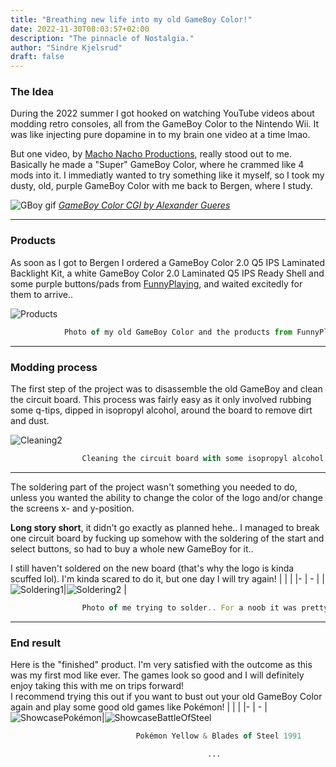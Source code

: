 ```yaml
---
title: "Breathing new life into my old GameBoy Color!"
date: 2022-11-30T08:03:57+02:00
description: "The pinnacle of Nostalgia."
author: "Sindre Kjelsrud"
draft: false
---
```

### The Idea 
During the 2022 summer I got hooked on watching YouTube videos about modding retro consoles, all from the GameBoy Color to the Nintendo Wii. It was like injecting pure dopamine in to my brain one video at a time lmao.

But one video, by [Macho Nacho Productions](https://www.youtube.com/watch?v=yqnrEpcaans), really stood out to me. Basically he made a "Super" GameBoy Color, where he crammed like 4 mods into it. I immediatly wanted to try something like it myself, so I took my dusty, old, purple GameBoy Color with me back to Bergen, where I study.

![GBoy gif](https://mir-s3-cdn-cf.behance.net/project_modules/disp/df45fa38279981.575b65f4c025d.gif)
[*GameBoy Color CGI by Alexander Gueres*](https://www.behance.net/gallery/38279981/Game-Boy-Color-1998-Full-CGI)

---

### Products
As soon as I got to Bergen I ordered a GameBoy Color 2.0 Q5 IPS Laminated Backlight Kit, a white GameBoy Color 2.0 Laminated Q5 IPS Ready Shell and some purple buttons/pads from [FunnyPlaying](https://retrogamerepairshop.com/), and waited excitedly for them to arrive..

![Products](/img/gameboy-post/funnyplaying-products.jpg)

```js
            Photo of my old GameBoy Color and the products from FunnyPlaying
```
---

### Modding process
The first step of the project was to disassemble the old GameBoy and clean the circuit board. This process was fairly easy as it only involved rubbing some q-tips, dipped in isopropyl alcohol, around the board to remove dirt and dust.

![Cleaning2](/img/gameboy-post/cleaning.jpg)
```js
                Cleaning the circuit board with some isopropyl alcohol
```

---

The soldering part of the project wasn't something you needed to do, unless you wanted the ability to change the color of the logo and/or change the screens x- and y-position.  

**Long story short**, it didn't go exactly as planned hehe.. I managed to break one circuit board by fucking up somehow with the soldering of the start and select buttons, so had to buy a whole new GameBoy for it..   

I still haven't soldered on the new board (that's why the logo is kinda scuffed lol). I'm kinda scared to do it, but one day I will try again!
| | |
|- | - |
|![Soldering1](/img/gameboy-post/soldering-1.jpg)|![Soldering2](/img/gameboy-post/soldering-2.jpg) |
```js
                Photo of me trying to solder.. For a noob it was pretty good!
```

---

### End result
Here is the "finished" product. I'm very satisfied with the outcome as this was my first mod like ever. The games look so good and I will definitely enjoy taking this with me on trips forward!  
I recommend trying this out if you want to bust out your old GameBoy Color again and play some good old games like Pokémon!
| |  |
|- | - |
![ShowcasePokémon](/img/gameboy-post/showcasePok-1.jpg)|![ShowcaseBattleOfSteel](/img/gameboy-post/showcaseBoS-1.jpg) 
```js
                            Pokémon Yellow & Blades of Steel 1991
```

                                                ...
